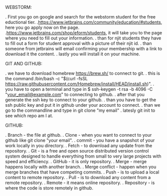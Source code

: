 
WEBSTORM: 

. First you go on google and search for the webstorm student for the free eductional tier. 
.https://www.jetbrains.com/community/education/#students, here you go apply now on the page. 
.https://www.jetbrains.com/shop/eform/students, it will take you to the page where you need to fill out your information. 
. than for njit students they have to fill out a form for student approval with a picture of their njit id. 
. than someone from jetbrains will email confirming your membership with a link to download it the content. 
. lastly you will install it on your machine.

GIT AND GITHUB:

. we have to download homebrew https://brew.sh/ to connect to git. 
. this is the command /bin/bash -c "$(curl -fsSL https://raw.githubusercontent.com/Homebrew/install/HEAD/install.sh)". 
. you have to open a terminal and type in $ ssh-keygen -t rsa -b 4096 -C "your_email@example.com" to connecting to github. 
. after that you generate the ssh key to connect to your github. 
. than you have to get the ssh public key and put it in github under your account to connect.
. than we go to the commandline and type in git clone "my email" . latesly git init to see which repo am I at.

GITHUB: 

. Branch - the file at github. 
. Clone - when you want to connect to your github like git clone "your email". 
. commit - you have a snapshot of your work locally in you directory. . Fetch - to download any update from the repository. 
. Git - is a free and open source distributed version control system designed to handle everything from small to very large projects with speed and efficiency. 
. GitHub - it is only repository. . Merge - merge happens locally with another branch. 
. Merge conflict - happen when you merge branches that have competing commits. 
. Push - is to upload a local content to remote repository. . Pull - is to download any content from a remote repository. 
. Remote - it means online repository. . Repository - is where the code is store remotely in github.
